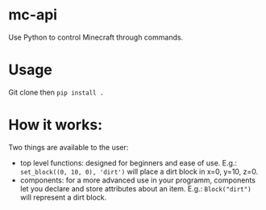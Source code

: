 # mc-api
Use Python to control Minecraft through commands.

# Usage
Git clone then `pip install .`

# How it works: 

Two things are available to the user: 
  - top level functions: designed for beginners and ease of use. 
    E.g.: ```set_block((0, 10, 0), 'dirt')``` will place a dirt block in x=0, y=10, z=0.
  - components: for a more advanced use in your programm, components let you declare and store attributes about an item. 
    E.g.: ```Block("dirt")``` will represent a dirt block. 
